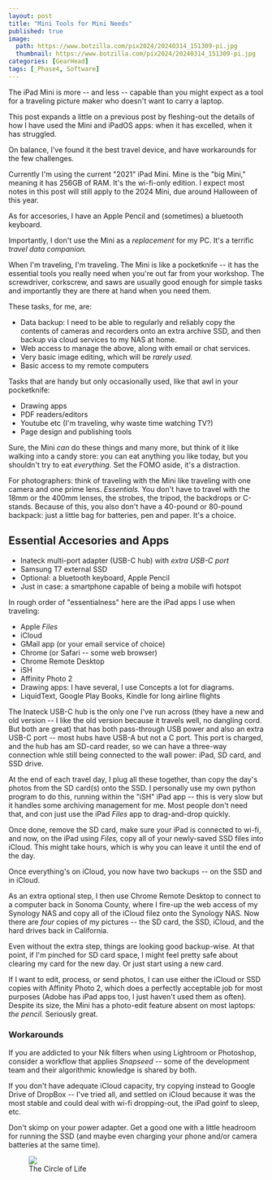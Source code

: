 ```yaml
---
layout: post
title: "Mini Tools for Mini Needs"
published: true
image:
  path: https://www.botzilla.com/pix2024/20240314_151309-pi.jpg
  thumbnail: https://www.botzilla.com/pix2024/20240314_151309-pi.jpg
categories: [GearHead]
tags: [_Phase4, Software]
---
```


The iPad Mini is more -- and less -- capable than you might expect as a tool for a traveling picture maker who doesn't want to carry a laptop.

This post expands a little on a previous post by fleshing-out the details of how I have used the Mini and iPadOS apps: when it has excelled, when it has struggled.

On balance, I've found it the best travel device, and have workarounds for the few challenges.

<!--more-->

Currently I'm using the current "2021" iPad Mini. Mine is the "big Mini," meaning it has 256GB of RAM. It's the wi-fi-only edition. I expect most notes in this post will still apply to the 2024 Mini, due around Halloween of this year.

As for accesories, I have an Apple Pencil and (sometimes) a bluetooth keyboard.

Importantly, I don't use the Mini as a _replacement_ for my PC. It's a terrific _travel data companion._

When I'm traveling, I'm traveling. The Mini is like a pocketknife -- it has the essential tools you really need when you're out far from your workshop. The screwdriver, corkscrew, and saws are usually good enough for simple tasks and importantly they are there at hand when you need them.

These tasks, for me, are:

* Data backup: I need to be able to regularly and reliably copy the contents of cameras and recorders onto an extra archive SSD, and then backup via cloud services to my NAS at home.
* Web access to manage the above, along with email or chat services.
* Very basic image editing, which will be _rarely used._
* Basic access to my remote computers

Tasks that are handy but only occasionally used, like that awl in your pocketknife:

* Drawing apps
* PDF readers/editors
* Youtube etc (I'm traveling, why waste time watching TV?)
* Page design and publishing tools

Sure, the Mini _can_ do these things and many more, but think of it like walking into a candy store: you can eat anything you like today, but you shouldn't try to eat _everything._ Set the FOMO aside, it's a distraction.

For photographers: think of traveling with the Mini like traveling with one camera and one prime lens. _Essentials._ You don't have to travel with the 18mm or the 400mm lenses, the strobes, the tripod, the backdrops or C-stands. Because of this, you also don't have a 40-pound or 80-pound backpack: just a little bag for batteries, pen and paper. It's a choice.

## Essential Accesories and Apps

* Inateck multi-port adapter (USB-C hub) with _extra USB-C port_
* Samsung T7 external SSD
* Optional: a bluetooth keyboard, Apple Pencil
* Just in case: a smartphone capable of being a mobile wifi hotspot

In rough order of "essentialness" here are the iPad apps I use when traveling:

* Apple _Files_
* iCloud
* GMail app (or your email service of choice)
* Chrome (or Safari -- some web browser)
* Chrome Remote Desktop
* iSH
* Affinity Photo 2
* Drawing apps: I have several, I use Concepts a lot for diagrams.
* LiquidText, Google Play Books, Kindle for long airline flights

The Inateck USB-C hub is the only one I've run across (they have a new and old version -- I like the old version because it travels well, no dangling cord. But both are great) that has both pass-through USB power and also an extra USB-C port -- most hubs have USB-A but not a C port. This port is charged, and the hub has am SD-card reader, so we can have a three-way connection whle still being connected to the wall power: iPad, SD card, and SSD drive.

At the end of each travel day, I plug all these together, than copy the day's photos from the SD card(s) onto the SSD. I personally use my own python program to do this, running within the "iSH" iPad app -- this is very slow but it handles some archiving management for me. Most people don't need that, and con just use the iPad _Files_ app to drag-and-drop quickly.

Once done, remove the SD card, make sure your iPad is connected to wi-fi, and now, on the iPad using _Files,_ copy all of your newly-saved SSD files into iCloud. This might take hours, which is why you can leave it until the end of the day.

Once everything's on iCloud, you now have two backups -- on the SSD and in iCloud.

As an extra optional step, I then use Chrome Remote Desktop to connect to a computer back in Sonoma County, where I fire-up the web access of my Synology NAS and copy all of the iCloud filez onto the Synology NAS. Now there are _four_ copies of my pictures -- the SD card, the SSD, iCloud, and the hard drives back in California.

Even without the extra step, things are looking good backup-wise. At that point, if I'm pinched for SD card space, I might feel pretty safe about clearing my card for the new day. Or just start using a new card.

If I want to edit, process, or send photos, I can use either the iCloud or SSD copies with Affinity Photo 2, which does a perfectly acceptable job for most purposes (Adobe has iPad apps too, I just haven't used them as often). Despite its size, the Mini has a  photo-edit feature absent on most laptops: _the pencil._ Seriously great.

### Workarounds

If you are addicted to your Nik filters when using Lightroom or Photoshop, consider a workflow that applies _Snapseed_ -- some of the development team and their algorithmic knowledge is shared by both.

If you don't have adequate iCloud capacity, try copying instead to Google Drive of DropBox -- I've tried all, and settled on iCloud because it was the most stable and could deal with wi-fi dropping-out, the iPad goinf to sleep, etc.

Don't skimp on your power adapter. Get a good one with a little headroom for running the SSD (and maybe even charging your phone and/or camera batteries at the same time).


<figure class="align-center">
<img src="https://www.botzilla.com/pix2024/PI-DAY.jpg">
<figcaption>The Circle of Life</figcaption>
</figure>

